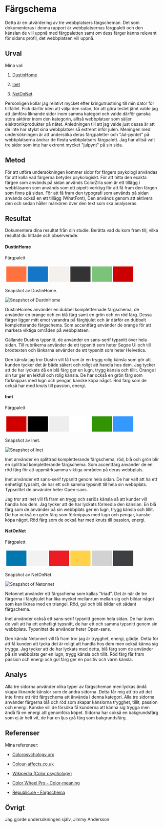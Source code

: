 ---
---
Färgschema
=========================

Detta är en utvärdering av tre webbplatsers färgscheman. Det som dokumenteras i denna rapport är webbplatsernas färgpalett och den känslan de vill uppnå med färgpaletten samt om dess färger känns relevant för sidans profil, det webbplatsen vill uppnå.

Urval
-----------------------

Mina val:

1. [DustinHome](https://www.dustinhome.se/)

2. [Inet](https://www.inet.se/)

3. [NetOnNet](https://www.netonnet.se/)


Personligen kollar jag relativt mycket efter kringutrustning till min dator för tillfället. Fick därför idén att välja den sidan, för att göra testet jämt valde jag att jämföra liknande sidor inom samma kategori och valde därför ganska stora aktörer inom den kategorin, alltså webbplatser som säljer elektronikprodukter på nätet. Anledningen till att jag valde just dessa är att de inte har stylat sina webbplatser så extremt inför julen. Meningen med undersökningen är att undersöka deras färgpaletter och "Jul-pyntet" på webbplatserna ändrar de flesta webbplatsers färgpalett. Jag har alltså valt tre sidor som inte har extremt mycket "julpynt" på sin sida.

Metod
-----------------------

För att utföra undersökningen kommer sidor for färgers psykologi användas för att kolla vad färgerna betyder psykologiskt. För att hitta den exakta färgen som används på sidan används ColorZilla som är ett tillägg i webbläsaren som används som ett pipett-verktyg för att få fram den färgen som finns på sidan. För att få fram den typografi som används på sidan används också en ett tillägg (WhatFont), Den används genom att aktivera den och sedan håller märkören över den text som ska analyseras.

Resultat
-----------------------

Dokumentera dina resultat från din studie. Berätta vad du kom fram till, vilka resultat du hittade och observerade.

#### DustinHome ####

Färgpalett

<table style="border-spacing: 4px; border-collapse: separate">
<tr>
<td style="height: 50px; width: 50px; background-color: #FF713D"> <!-- Orange - Navbar + regular pricetags -->
<td style="height: 50px; width: 50px; background-color: #1476C6"> <!-- Blue - Logo + Links -->
<td style="height: 50px; width: 50px; background-color: #F4F1ED"> <!-- Whiteish - Background-color -->
<td style="height: 50px; width: 50px; background-color: #333333"> <!-- Darkgrey - Footer -->
<td style="height: 50px; width: 50px; background-color: #7AC379"> <!-- Green - Buttons + Add to cart -->
<td style="height: 50px; width: 50px; background-color: #CC0000"> <!-- Red - Discounted Pricetags -->
</tr>
</table>

Snapshot av DustinHome.

![Snapshot of DustinHome](./image/dustinhome.PNG?w=400)
<!-- [FIGURE src=image/dustinhome.png?w=400] -->

<!-- 
Font
Links + Text = Helvetica
Headings = Segoe UI
 -->


DustinHomes använder en dubbel kompletternade färgschema, de använder en orange och en blå färg samt en grön och en röd färg. Dessa färger ligger mitt emot varandra på färghjulet och är därför en dubbelt kompletterande färgschema. Som accentfärg använder de orange för att markera viktiga områden på webbplatsen.

Gällande Dustins typsnitt, de använder en sans-serif typsnitt över hela sidan. Till rubrikerna använder de ett typsnitt som heter Segoe UI och till brödtexten och länkarna använder de ett typsnitt som heter Helvetica.

Den känsla jag tror Dustin vill få fram är en trygg rolig känsla som gör att kunden tycker det är både säkert och roligt att handla hos dem. Jag tycker att de har lyckats då en blå färg ger en lugn, trygg känsla och tillit. Orange i sin tur ger en lekfull och rolig känsla. De har också en grön färg som förknippas med lugn och pengar, kanske köpa något. Röd färg som de också har med knuts till passion, energi.



#### Inet ####

Färgpalett

<table style="border-spacing: 4px; border-collapse: separate">
<tr>
<td style="height: 50px; width: 50px; background-color: #D10000"> <!-- Red - Logo + Discounted Pricetags + Deals -->
<td style="height: 50px; width: 50px; background-color: #000000"> <!-- Black - Top-Navbar -->
<td style="height: 50px; width: 50px; background-color: #EEEEEE"> <!-- Whiteish - Background-color -->
<td style="height: 50px; width: 50px; background-color: #FFFFFF"> <!-- White - Background-color -->
<td style="height: 50px; width: 50px; background-color: #319400"> <!-- Green - Add to cart -->
<td style="height: 50px; width: 50px; background-color: #3399FF"> <!-- Blue - Other buttons -->
</tr>
</table>

Snapshot av Inet.

![Snapshot of Inet](./image/inet.PNG?w=400)
<!-- [FIGURE src=image/inet.png?w=400] -->

<!-- Font = Open-sans -->

Inet använder en splittrad kompletterande färgschema, röd, blå och grön blir en splittrad kompletterande färgschema. Som accentfärg använder de en röd färg för att uppmärksamma viktiga områden på deras webbplats.

Inet använder ett sans-serif typsnitt genom hela sidan. De har valt att ha ett enhetligt typsnitt, de har ett och samma typsnitt till hela sin webbplats. Typsnittet de använder heter Open-sans.

Jag tror att Inet vill få fram en trygg och seriös känsla så att kunder vill handla hos dem. Jag tycker att de har lyckats förmedla den känslan. En blå färg som de använder på sin webbplats ger en lugn, trygg känsla och tillit. De har också en grön färg som förknippas med lugn och pengar, kanske köpa något. Röd färg som de också har med knuts till passion, energi.


#### NetOnNet ####

Färgpalett

<table style="border-spacing: 4px; border-collapse: separate">
<tr>
<td style="height: 50px; width: 50px; background-color: #0078AF"> <!-- Blue - Logo + Add to cart + Buttons -->
<td style="height: 50px; width: 50px; background-color: #F2F2F2"> <!-- Whiteish - Background-color -->
<td style="height: 50px; width: 50px; background-color: #ED1C24"> <!-- Red - Logo + Pricetags + Deals (banner) -->
<td style="height: 50px; width: 50px; background-color: #FFD24A"> <!-- yellow - News  -->
<td style="height: 50px; width: 50px; background-color: #D2D2D2"> <!-- Grey - Navbar -->
<td style="height: 50px; width: 50px; background-color: #3E3F43"> <!-- Darkgrey - Top-Navbar -->
</tr>
</table>

Snapshot av NetOnNet.

![Snapshot of Netonnet](./image/netonnet.PNG?w=400)

<!-- Font = Open-sans -->

Netonnet använder ett färgschema som kallas "triad". Det är när de tre färgerna i färghjulet har lika mycket mellanrum mellan sig och bildar något som kan liknas med en triangel. Röd, gul och blå bildar ett sådant färgschema.

Inet använder också ett sans-serif typsnitt genom hela sidan. De har även de valt att ha ett enhetligt typsnitt, de har ett och samma typsnitt genom sin webbplats. Typsnittet de använder heter Open-sans.

Den känsla Netonnet vill få fram tror jag är trygghet, energi, glädje. Detta för att få kunden att tycka det är roligt att handla hos dem men också känna sig trygga. Jag tycker att de har lyckats med detta, blå färg som de använder på sin webbplats ger en lugn, trygg känsla och tillit. Röd färg får fram passion och energi och gul färg ger en positiv och varm känsla.




Analys
-----------------------

Alla tre sidorna använder olika typer av färgscheman men lyckas ändå skapa liknande känslor som de andra sidorna. Detta får mig att tro att det inte finns ett rätt färgschema att änvända i denna kategori. Alla tre sidorna använder färgerna blå och röd som skapar känslorna trygghet, tillit, passion och energi. Kanske vill de försöka få kunderna att känna sig trygga men ändå få en energi att genomföra köpet. Sidorna har cokså en bakgrundsfärg som ej är helt vit, de har en ljus grå färg som bakgrundsfärg.

Referenser
-----------------------

Mina referenser:

* [Colorpsychology.org](https://www.colorpsychology.org)

* [Colour-affects.co.uk](http://www.colour-affects.co.uk/psychological-properties-of-colours)

* [Wikipedia (Color psychology)](https://en.wikipedia.org/wiki/Color_psychology)

* [Color Wheel Pro - Color-meaning](http://www.color-wheel-pro.com/color-meaning.html)

* [Republic.se - Färgschema](https://www.republic.se/artiklar/fargschema/)

Övrigt
-----------------------

Jag gjorde undersökningen själv, Jimmy Andersson
